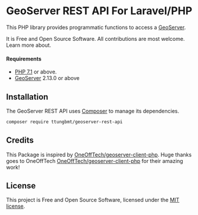 # GeoServer REST API For Laravel/PHP

This PHP library provides programmatic functions to access a [GeoServer](http://geoserver.org/).

It is Free and Open Source Software. All contributions are most welcome. Learn more about.

#### Requirements

* [PHP 7.1](http://www.php.net/) or above.
* [GeoServer](http://geoserver.org/) 2.13.0 or above

## Installation

The GeoServer REST API uses [Composer](http://getcomposer.org/) to manage its dependencies.

```bash
composer require ttungbmt/geoserver-rest-api
```

## Credits

This Package is inspired by [OneOffTech/geoserver-client-php](https://github.com/OneOffTech/geoserver-client-php). Huge thanks goes to OneOffTech [OneOffTech/geoserver-client-php](https://github.com/OneOffTech/geoserver-client-php) for their amazing work!

## License

This project is Free and Open Source Software, licensed under the [MIT license](./LICENSE.txt).

